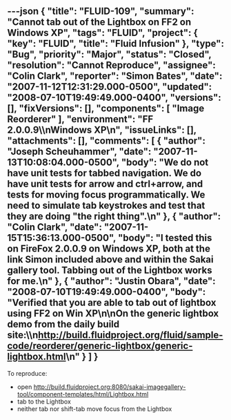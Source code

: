 ---json
{
  "title": "FLUID-109",
  "summary": "Cannot tab out of the Lightbox on FF2 on Windows XP",
  "tags": "FLUID",
  "project": {
    "key": "FLUID",
    "title": "Fluid Infusion"
  },
  "type": "Bug",
  "priority": "Major",
  "status": "Closed",
  "resolution": "Cannot Reproduce",
  "assignee": "Colin Clark",
  "reporter": "Simon Bates",
  "date": "2007-11-12T12:31:29.000-0500",
  "updated": "2008-07-10T19:49:49.000-0400",
  "versions": [],
  "fixVersions": [],
  "components": [
    "Image Reorderer"
  ],
  "environment": "FF 2.0.0.9\\\nWindows XP\n",
  "issueLinks": [],
  "attachments": [],
  "comments": [
    {
      "author": "Joseph Scheuhammer",
      "date": "2007-11-13T10:08:04.000-0500",
      "body": "We do not have unit tests for tabbed navigation.  We do have unit tests for arrow and ctrl+arrow, and tests for moving focus programmatically.  We need to simulate tab keystrokes and test that they are doing \"the right thing\".\n"
    },
    {
      "author": "Colin Clark",
      "date": "2007-11-15T15:36:13.000-0500",
      "body": "I tested this on FireFox 2.0.0.9 on Windows XP, both at the link Simon included above and within the Sakai gallery tool. Tabbing out of the Lightbox works for me.\n"
    },
    {
      "author": "Justin Obara",
      "date": "2008-07-10T19:49:49.000-0400",
      "body": "Verified that you are able to tab out of lightbox using FF2 on Win XP\n\nOn the generic lightbox demo from the daily build site:\\\n<http://build.fluidproject.org/fluid/sample-code/reorderer/generic-lightbox/generic-lightbox.html>\n"
    }
  ]
}
---
To reproduce:

* open <http://build.fluidproject.org:8080/sakai-imagegallery-tool/component-templates/html/Lightbox.html>
* tab to the Lightbox
* neither tab nor shift-tab move focus from the Lightbox

        
